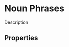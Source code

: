 # Noun Phrases
<!-- +elementInfo -->
<!-- !nounPhrase -->
Description
<!-- !nounPhrase -->

## Properties
<!-- +propertySummary -->